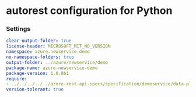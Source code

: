 # autorest configuration for Python

### Settings

``` yaml 
clear-output-folder: true
license-header: MICROSOFT_MIT_NO_VERSION
namespace: azure.newservice.demo
no-namespace-folders: true
output-folder: ../azure/newservice/demo
package-name: azure-newservice-demo
package-version: 1.0.0b1
require:
- ../../../../../azure-rest-api-specs/specification/demoservice/data-plane/readme.md
version-tolerant: true
```
